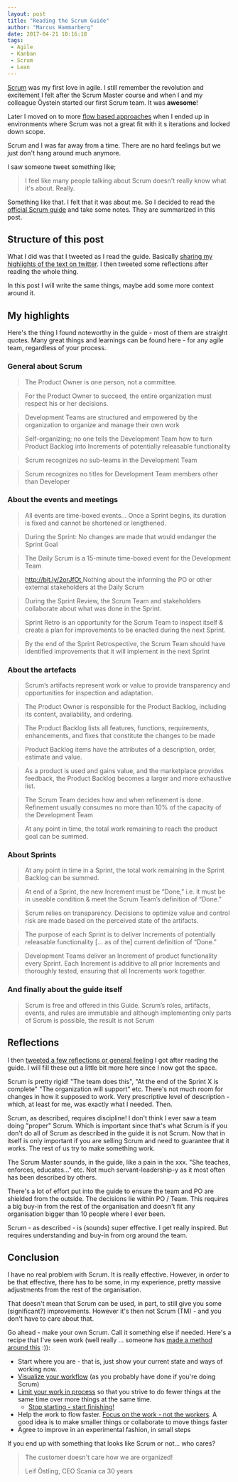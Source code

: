 ```yaml
---
layout: post
title: "Reading the Scrum Guide"
author: "Marcus Hammarberg"
date: 2017-04-21 10:16:18
tags:
 - Agile
 - Kanban
 - Scrum
 - Lean
---
```


[Scrum](https://en.wikipedia.org/wiki/Scrum_(software_development)) was my first love in agile. I still remember the revolution and excitement I felt after the Scrum Master course and when I and my colleague Öystein started our first Scrum team. It was **awesome**! 

Later I moved on to more [flow based approaches](http://bit.ly/theKanbanBook) when I ended up in environments where Scrum was not a great fit with it	s iterations and locked down scope. 

Scrum and I was far away from a time. There are no hard feelings but we just don't hang around much anymore. 

I saw someone tweet something like; 

> I feel like many people talking about Scrum doesn't really know what it's about. Really. 

Something like that. I felt that it was about me. So I decided to read the [official Scrum guide](http://www.scrumguides.org/scrum-guide.html) and take some notes. They are summarized in this post.

<a name='more'></a>

## Structure of this post

What I did was that I tweeted as I read the guide. Basically [sharing my highlights of the text on twitter](https://twitter.com/marcusoftnet/status/854657023690108933). I then tweeted some reflections after reading the whole thing. 

In this post I will write the same things, maybe add some more context around it. 

## My highlights

Here's the thing I found noteworthy in the guide - most of them are straight quotes. Many great things and learnings can be found here - for any agile team, regardless of your process. 

### General about Scrum

> The Product Owner is one person, not a committee.

> For the Product Owner to succeed, the entire organization must respect his or her decisions.

> Development Teams are structured and empowered by the organization to organize and manage their own work

> Self-organizing; no one tells the Development Team how to turn Product Backlog into Increments of potentially releasable functionality

> Scrum recognizes no sub-teams in the Development Team

> Scrum recognizes no titles for Development Team members other than Developer

### About the events and meetings

> All events are time-boxed events... Once a Sprint begins, its duration is fixed and cannot be shortened or lengthened.

> During the Sprint: No changes are made that would endanger the Sprint Goal

> The Daily Scrum is a 15-minute time-boxed event for the Development Team

> [http://bit.ly/2orJfOt ](https://t.co/ED6xQ5bSHt) Nothing about the informing the PO or other external stakeholders at the Daily Scrum

> During the Sprint Review, the Scrum Team and stakeholders collaborate about what was done in the Sprint.

> Sprint Retro is an opportunity for the Scrum Team to inspect itself & create a plan for improvements to be enacted during the next Sprint.

> By the end of the Sprint Retrospective, the Scrum Team should have identified improvements that it will implement in the next Sprint

### About the artefacts

> Scrum’s artifacts represent work or value to provide transparency and opportunities for inspection and adaptation.

> The Product Owner is responsible for the Product Backlog, including its content, availability, and ordering.

> The Product Backlog lists all features, functions, requirements, enhancements, and fixes that constitute the changes to be made

> Product Backlog items have the attributes of a description, order, estimate and value.

> As a product is used and gains value, and the marketplace provides feedback, the Product Backlog becomes a larger and more exhaustive list.

> The Scrum Team decides how and when refinement is done. Refinement usually consumes no more than 10% of the capacity of the Development Team

> At any point in time, the total work remaining to reach the product goal can be summed.

### About Sprints

> At any point in time in a Sprint, the total work remaining in the Sprint Backlog can be summed.

> At end of a Sprint, the new Increment must be “Done,” i.e. it must be in useable condition & meet the Scrum Team’s definition of “Done.”

> Scrum relies on transparency. Decisions to optimize value and control risk are made based on the perceived state of the artifacts.

> The purpose of each Sprint is to deliver Increments of potentially releasable functionality [... as of the] current definition of “Done.”

> Development Teams deliver an Increment of product functionality every Sprint. Each Increment is additive to all prior Increments and thoroughly tested, ensuring that all Increments work together.

### And finally about the guide itself

> Scrum is free and offered in this Guide. Scrum’s roles, artifacts, events, and rules are immutable and although implementing only parts of Scrum is possible, the result is not Scrum

## Reflections

I then [tweeted a few reflections or general feeling](https://twitter.com/marcusoftnet/status/854669358093795328) I got after reading the guide. I will fill these out a little bit more here since I now got the space.

Scrum is pretty rigid! "The team does this", "At the end of the Sprint X is complete" "The organization will support" etc. There's not much room for changes in how it supposed to work. Very prescriptive level of description - which, at least for me, was exactly what I needed. Then. 

Scrum, as described, requires discipline! I don't think I ever saw a team doing "proper" Scrum. Which is important since that's what Scrum is if you don't do all of Scrum as described in the guide it is not Scrum. Now that in itself is only important if you are selling Scrum and need to guarantee that it works. The rest of us try to make something work. 

The Scrum Master sounds, in the guide, like a pain in the xxx. "She teaches, enforces, educates..." etc. Not much servant-leadership-y as it most often has been described by others. 

There's a lot of effort put into the guide to ensure the team and PO are shielded from the outside. The decisions lie within PO / Team. This requires a big buy-in from the rest of the organisation and doesn't fit any organisation bigger than 10 people where I ever been. 

Scrum - as described - is (sounds) super effective. I get really inspired. But requires understanding and buy-in from org around the team. 

## Conclusion

I have no real problem with Scrum. It is really effective. However, in order to be that effective, there has to be some, in my experience, pretty massive adjustments from the rest of the organisation. 

That doesn't mean that Scrum can be used, in part, to still give you some (significant?) improvements. However it's then not Scrum (TM) - and you don't have to care about that. 

Go ahead - make your own Scrum. Call it something else if needed. Here's a recipe that I've seen work (well really … someone has [made a method around this](https://en.wikipedia.org/wiki/Kanban_(development)) :)): 

- Start where you are - that is, just show your current state and ways of working now. 
- [Visualize your workflow](http://www.marcusoft.net/2017/02/comments-on-board-practices-2.html) (as you probably have done if you're doing Scrum)
- [Limit your work in process](http://www.marcusoft.net/2017/02/comments-on-board-practices-5.html) so that you strive to do fewer things at the same time over more things at the same time. 
  - [Stop starting - start finishing!](http://bit.ly/theKanbanBook)
- Help the work to flow faster. [Focus on the work - not the workers](http://www.marcusoft.net/2017/02/comments-on-board-practices-6.html). A good idea is to make smaller things or collaborate to move things faster
- Agree to improve in an experimental fashion, in small steps

If you end up with something that looks like Scrum or not… who cares? 

> The customer doesn't care how we are organized!
>
> Leif Östling, CEO Scania ca 30 years